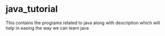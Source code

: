 # java_tutorial
This contains the programs related to java along with description which will help in easing the way we can learn java
